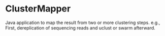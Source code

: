 # ClusterMapper
Java application to map the result from two or more clustering steps. e.g., First, dereplication of sequencing reads and uclust or swarm afterward.   
